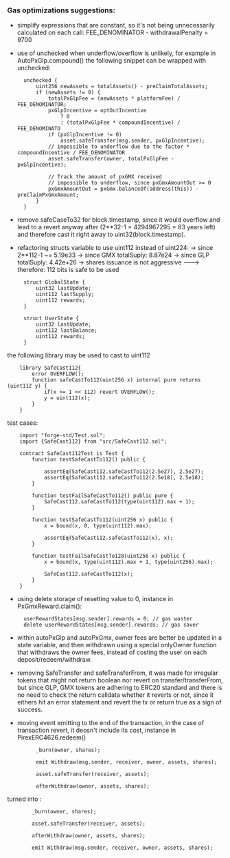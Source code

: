 ### Gas optimizations suggestions:
- simplify expressions that are constant, so it's not being unnecessarily calculated on each call:
FEE_DENOMINATOR - withdrawalPenalty = 9700

- use of unchecked when underflow/overflow is unlikely, for example in AutoPxGlp.compound() the following snippet can be wrapped with unchecked:

        unchecked {
            uint256 newAssets = totalAssets() - preClaimTotalAssets;
            if (newAssets != 0) {
                totalPxGlpFee = (newAssets * platformFee) / FEE_DENOMINATOR;
                pxGlpIncentive = optOutIncentive
                    ? 0
                    : (totalPxGlpFee * compoundIncentive) / FEE_DENOMINATO        
                if (pxGlpIncentive != 0)
                    asset.safeTransfer(msg.sender, pxGlpIncentive);
                // impossible to underflow due to the factor * compoundIncentive / FEE_DENOMINATOR
                asset.safeTransfer(owner, totalPxGlpFee - pxGlpIncentive);
        
                // Track the amount of pxGMX received
                // impossible to underflow, since pxGmxAmountOut >= 0
                pxGmxAmountOut = pxGmx.balanceOf(address(this)) - preClaimPxGmxAmount;
            }
        }

- remove safeCaseTo32 for block.timestamp, since it would overflow and lead to a revert anyway after (2**32-1 = 4294967295 = 83 years left) and therefore cast it right away to uint32(block.timestamp).

- refactoring structs variable to use uint112 instead of uint224:
   -> since 2**112-1 ~= 5.19e33
   -> since GMX totalSuply: 8.87e24
   -> since GLP totalSuply: 4.42e+26
   -> shares issuance is not aggressive
   ---> therefore: 112 bits is safe to be used

        struct GlobalState {
            uint32 lastUpdate;
            uint112 lastSupply;
            uint112 rewards;
        }
        
        struct UserState {
            uint32 lastUpdate;
            uint112 lastBalance;
            uint112 rewards;
        }

the following library may be used to cast to uint112

        library SafeCast112{
            error OVERFLOW();
            function safeCastTo112(uint256 x) internal pure returns (uint112 y) {
                if(x >= 1 << 112) revert OVERFLOW();
                y = uint112(x);
            }
        }

test cases:

        import "forge-std/Test.sol";
        import {SafeCast112} from "src/SafeCast112.sol";
        
        contract SafeCast112Test is Test {
            function testSafeCastTo112() public {
                
                assertEq(SafeCast112.safeCastTo112(2.5e27), 2.5e27);
                assertEq(SafeCast112.safeCastTo112(2.5e18), 2.5e18);
            }
        
            function testFailSafeCastTo112() public pure {
                SafeCast112.safeCastTo112(type(uint112).max + 1);
            }
        
            function testSafeCastTo112(uint256 x) public {
                x = bound(x, 0, type(uint112).max);
        
                assertEq(SafeCast112.safeCastTo112(x), x);
            }
        
            function testFailSafeCastTo128(uint256 x) public {
                x = bound(x, type(uint112).max + 1, type(uint256).max);
        
                SafeCast112.safeCastTo112(x);
            }
        }

- using delete storage of resetting value to 0, instance in PxGmxReward.claim():

        userRewardStates[msg.sender].rewards = 0; // gas waster
        delete userRewardStates[msg.sender].rewards; // gas saver

- within autoPxGlp and autoPxGmx, owner fees are better be updated in a state variable, and then withdrawn using a special onlyOwner function that withdraws the owner fees, instead of costing the user on each deposit/redeem/withdraw.
- removing SafeTransfer and safeTransferFrom, it was made for irregular tokens that might not return boolean nor revert on transfer/transferFrom, but since GLP, GMX tokens are adhering to ERC20 standard and there is no need to check the return calldata whether it reverts or not, since it eithers hit an error statement and revert the tx or return true as a sign of success.

- moving event emitting to the end of the transaction, in the case of transaction revert, it deosn't include its cost, instance in PirexERC4626.redeem()

            _burn(owner, shares);
    
            emit Withdraw(msg.sender, receiver, owner, assets, shares);
    
            asset.safeTransfer(receiver, assets);
    
            afterWithdraw(owner, assets, shares);

turned into :

            _burn(owner, shares);
    
            asset.safeTransfer(receiver, assets);
    
            afterWithdraw(owner, assets, shares);
    
            emit Withdraw(msg.sender, receiver, owner, assets, shares);